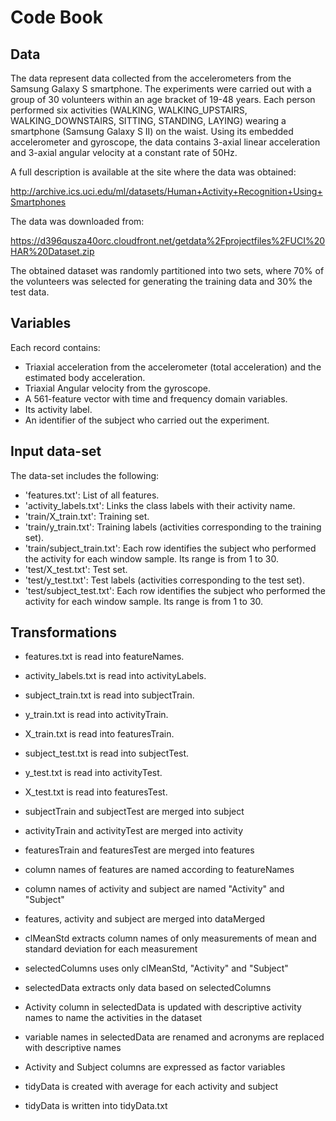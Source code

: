 # Code Book

## Data
The data represent data collected from the accelerometers from the Samsung Galaxy S smartphone. The experiments were carried out with a group of 30 volunteers within an age bracket of 19-48 years. Each person performed six activities (WALKING, WALKING_UPSTAIRS, WALKING_DOWNSTAIRS, SITTING, STANDING, LAYING) wearing a smartphone (Samsung Galaxy S II) on the waist. Using its embedded accelerometer and gyroscope, the data contains 3-axial linear acceleration and 3-axial angular velocity at a constant rate of 50Hz. 

A full description is available at the site where the data was obtained:

http://archive.ics.uci.edu/ml/datasets/Human+Activity+Recognition+Using+Smartphones 

The data was downloaded from:

 https://d396qusza40orc.cloudfront.net/getdata%2Fprojectfiles%2FUCI%20HAR%20Dataset.zip  
 
The obtained dataset was randomly partitioned into two sets, where 70% of the volunteers was selected for generating the training data and 30% the test data. 

## Variables

Each record contains:

- Triaxial acceleration from the accelerometer (total acceleration) and the estimated body acceleration.
- Triaxial Angular velocity from the gyroscope. 
- A 561-feature vector with time and frequency domain variables. 
- Its activity label. 
- An identifier of the subject who carried out the experiment.

## Input data-set

The data-set includes the following:
- 'features.txt': List of all features.
- 'activity_labels.txt': Links the class labels with their activity name.
- 'train/X_train.txt': Training set.
- 'train/y_train.txt': Training labels (activities corresponding to the training set).
- 'train/subject_train.txt': Each row identifies the subject who performed the activity for each window sample. Its range is from 1 to 30.
- 'test/X_test.txt': Test set.
- 'test/y_test.txt': Test labels (activities corresponding to the test set).
- 'test/subject_test.txt': Each row identifies the subject who performed the activity for each window sample. Its range is from 1 to 30.
 
## Transformations

- features.txt is read into featureNames.
- activity_labels.txt is read into activityLabels.
- subject_train.txt is read into subjectTrain.
- y_train.txt is read into activityTrain.
- X_train.txt is read into featuresTrain.
- subject_test.txt is read into subjectTest.
- y_test.txt is read into activityTest.
- X_test.txt is read into featuresTest.

- subjectTrain and subjectTest are merged into subject
- activityTrain and activityTest are merged into activity
- featuresTrain and featuresTest are merged into features
- column names of features are named according to featureNames
- column names of activity and subject are named "Activity" and "Subject"
- features, activity and subject are merged into dataMerged

- clMeanStd extracts column names of only measurements of mean and standard deviation for each measurement
- selectedColumns uses only clMeanStd, "Activity" and "Subject"
- selectedData extracts only data based on selectedColumns

- Activity column in selectedData is updated with descriptive activity names to name the activities in the dataset

- variable names in selectedData are renamed and acronyms are replaced with descriptive names 

- Activity and Subject columns are expressed as factor variables
- tidyData is created with average for each activity and subject 
- tidyData is written into tidyData.txt




